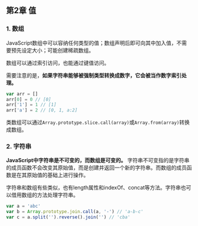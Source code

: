 ## 第2章 值

### 1. 数组

JavaScript数组中可以容纳任何类型的值；数组声明后即可向其中加入值，不需要预先设定大小；可能创建稀疏数组。

数组可以通过索引访问，也能通过键值访问。

需要注意的是，**如果字符串能够被强制类型转换成数字，它会被当作数字索引处理。**

``` javascript
var arr = []
arr[0] = 0 // [0]
arr['1'] = 1 // [1]
arr['a'] = 2 // [0, 1, a:2]
```

类数组可以通过`Array.prototype.slice.call(array)`或`Array.from(array)`转换成数组。

### 2. 字符串

**JavaScript中字符串是不可变的，而数组是可变的。**
字符串不可变指的是字符串的成员函数不会改变其原始值，而是创建并返回一个新的字符串。而数组的成员函数是在其原始值的基础上进行操作。

字符串和数组有些类似，也有length属性和indexOf、concat等方法。字符串也可以借用数组的方法处理字符串。

``` javascript
var a = 'abc'
var b = Array.prototype.join.call(a, '-') // 'a-b-c'
var c = a.split('').reverse().join('') // 'cba'
```